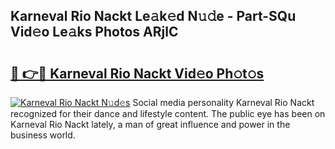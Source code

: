 ## Karneval Rio Nackt Le𝚊k𝚎d N𝚞𝚍e - Part-SQu Vid𝚎o Le𝚊ks Photos ARjlC

# <h2><a href="http://fb2kvn.evod.top/?m=Karneval+Rio+Nackt">🔗 👉🔴 Karneval Rio Nackt Vid𝚎o Ph𝚘t𝚘s</a></h2>

[![Karneval Rio Nackt N𝚞d𝚎s](https://i.imgur.com/8V9OHl7.gif)](http://fb2kvn.evod.top/?m=Karneval+Rio+Nackt)
Social media personality Karneval Rio Nackt recognized for their dance and lifestyle content. The public eye has been on Karneval Rio Nackt lately, a man of great influence and power in the business world. 
